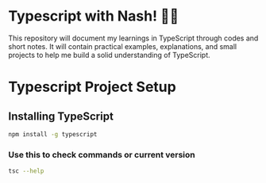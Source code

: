 # **Typescript with Nash! 🧑‍💻**
This repository will document my learnings in TypeScript through codes and short notes. It will contain practical examples, explanations, and small projects to help me build a solid understanding of TypeScript.

# Typescript Project Setup

## Installing TypeScript
```bash
npm install -g typescript
```
### Use this to check commands or current version
```bash
tsc --help
```

